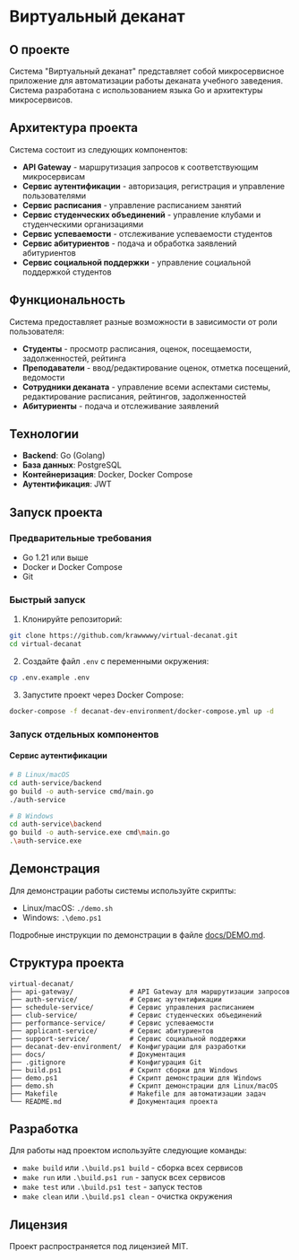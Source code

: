 # Виртуальный деканат

## О проекте

Система "Виртуальный деканат" представляет собой микросервисное приложение для автоматизации работы деканата учебного заведения. Система разработана с использованием языка Go и архитектуры микросервисов.

## Архитектура проекта

Система состоит из следующих компонентов:

- **API Gateway** - маршрутизация запросов к соответствующим микросервисам
- **Сервис аутентификации** - авторизация, регистрация и управление пользователями
- **Сервис расписания** - управление расписанием занятий
- **Сервис студенческих объединений** - управление клубами и студенческими организациями
- **Сервис успеваемости** - отслеживание успеваемости студентов
- **Сервис абитуриентов** - подача и обработка заявлений абитуриентов
- **Сервис социальной поддержки** - управление социальной поддержкой студентов

## Функциональность

Система предоставляет разные возможности в зависимости от роли пользователя:

- **Студенты** - просмотр расписания, оценок, посещаемости, задолженностей, рейтинга
- **Преподаватели** - ввод/редактирование оценок, отметка посещений, ведомости
- **Сотрудники деканата** - управление всеми аспектами системы, редактирование расписания, рейтингов, задолженностей
- **Абитуриенты** - подача и отслеживание заявлений

## Технологии

- **Backend**: Go (Golang)
- **База данных**: PostgreSQL
- **Контейнеризация**: Docker, Docker Compose
- **Аутентификация**: JWT

## Запуск проекта

### Предварительные требования

- Go 1.21 или выше
- Docker и Docker Compose
- Git

### Быстрый запуск

1. Клонируйте репозиторий:

```bash
git clone https://github.com/krawwwwy/virtual-decanat.git
cd virtual-decanat
```

2. Создайте файл `.env` с переменными окружения:

```bash
cp .env.example .env
```

3. Запустите проект через Docker Compose:

```bash
docker-compose -f decanat-dev-environment/docker-compose.yml up -d
```

### Запуск отдельных компонентов

#### Сервис аутентификации

```bash
# В Linux/macOS
cd auth-service/backend
go build -o auth-service cmd/main.go
./auth-service

# В Windows
cd auth-service\backend
go build -o auth-service.exe cmd\main.go
.\auth-service.exe
```

## Демонстрация

Для демонстрации работы системы используйте скрипты:

- Linux/macOS: `./demo.sh`
- Windows: `.\demo.ps1`

Подробные инструкции по демонстрации в файле [docs/DEMO.md](docs/DEMO.md).

## Структура проекта

```
virtual-decanat/
├── api-gateway/              # API Gateway для маршрутизации запросов
├── auth-service/             # Сервис аутентификации
├── schedule-service/         # Сервис управления расписанием
├── club-service/             # Сервис студенческих объединений
├── performance-service/      # Сервис успеваемости
├── applicant-service/        # Сервис абитуриентов
├── support-service/          # Сервис социальной поддержки
├── decanat-dev-environment/  # Конфигурации для разработки
├── docs/                     # Документация
├── .gitignore                # Конфигурация Git
├── build.ps1                 # Скрипт сборки для Windows
├── demo.ps1                  # Скрипт демонстрации для Windows
├── demo.sh                   # Скрипт демонстрации для Linux/macOS
├── Makefile                  # Makefile для автоматизации задач
└── README.md                 # Документация проекта
```

## Разработка

Для работы над проектом используйте следующие команды:

- `make build` или `.\build.ps1 build` - сборка всех сервисов
- `make run` или `.\build.ps1 run` - запуск всех сервисов
- `make test` или `.\build.ps1 test` - запуск тестов
- `make clean` или `.\build.ps1 clean` - очистка окружения

## Лицензия

Проект распространяется под лицензией MIT. 